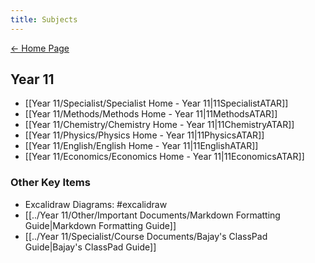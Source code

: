 ```yaml
---
title: Subjects
---
```


[← Home Page](https://baju-s.toomwn.xyz)

## Year 11
- [[Year 11/Specialist/Specialist Home - Year 11|11SpecialistATAR]]
- [[Year 11/Methods/Methods Home - Year 11|11MethodsATAR]]
- [[Year 11/Chemistry/Chemistry Home - Year 11|11ChemistryATAR]]
- [[Year 11/Physics/Physics Home - Year 11|11PhysicsATAR]]
- [[Year 11/English/English Home - Year 11|11EnglishATAR]]
- [[Year 11/Economics/Economics Home - Year 11|11EconomicsATAR]]
  
### Other Key Items
- Excalidraw Diagrams: #excalidraw 
- [[../Year 11/Other/Important Documents/Markdown Formatting Guide|Markdown Formatting Guide]]
- [[../Year 11/Specialist/Course Documents/Bajay's ClassPad Guide|Bajay's ClassPad Guide]]
